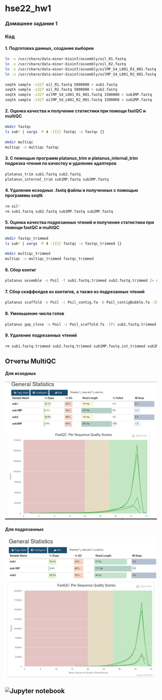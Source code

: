 # hse22_hw1

### Домашнее задание 1

### Код

#### 1. Подготовка данных, создание выборки
```bash
ln -s /usr/share/data-minor-bioinf/assembly/oil_R1.fastq
ln -s /usr/share/data-minor-bioinf/assembly/oil_R2.fastq
ln -s /usr/share/data-minor-bioinf/assembly/oilMP_S4_L001_R1_001.fastq
ln -s /usr/share/data-minor-bioinf/assembly/oilMP_S4_L001_R2_001.fastq

seqtk sample -s327 oil_R1.fastq 5000000 > sub1.fastq
seqtk sample -s327 oil_R2.fastq 5000000 > sub2.fastq
seqtk sample -s327 oilMP_S4_L001_R1_001.fastq 1500000 > sub1MP.fastq
seqtk sample -s327 oilMP_S4_L001_R2_001.fastq 1500000 > sub2MP.fastq
```
#### 2. Оценка качества и получение статистики при помощи fastQC и multiQC

```bash
mkdir fastqc
ls sub* | xargs -P 4 -tI{} fastqc -o fastqc {}

mkdir multiqc
multiqc -o multiqc fastqc
```
#### 3. С помощью программ platanus_trim и platanus_internal_trim подрезка чтения по качеству и удаление адаптеров

```bash
platanus_trim sub1.fastq sub2.fastq
platanus_internal_trim sub1MP.fastq sub2MP.fastq
```
#### 4. Удаление исходных .fastq файлы и полученных с помощью программы seqtk

```bash
rm oil*
rm sub1.fastq sub2.fastq sub1MP.fastq sub2MP.fastq
```
#### 5. Оценка качества подрезанных чтений и получение статистики при помощи fastQC и multiQC

```bash
mkdir fastqc_trimmed
ls sub* | xargs -P 4 -tI{} fastqc -o fastqc_trimmed {}

mkdir multiqc_trimmed
multiqc -o multiqc_trimmed fastqc_trimmed
```
#### 6. Сбор контиг
```bash
platanus assemble -o Poil -f sub1.fastq.trimmed sub2.fastq.trimmed 2> assemble.log
```
#### 7. Сбор скаффолдов из контигов, а также из подрезанных чтений
```bash
platanus scaffold -o Poil -c Poil_contig.fa -b Poil_contigBubble.fa -IP1 sub1.fastq.trimmed sub2.fastq.trimmed -OP2 sub1MP.fastq.int_trimmed sub2MP.fastq.int_trimmed 2> scaffold.log
```
#### 8. Уменьшение числа гэпов
```bash
platanus gap_close -o Poil -c Poil_scaffold.fa -IP1 sub1.fastq.trimmed sub2.fastq.trimmed -OP2 sub1MP.fastq.int_trimmed sub2MP.fastq.int_trimmed 2> gapclose.log
```
#### 9. Удаление подрезанных чтений
```bash
rm sub1.fastq.trimmed sub2.fastq.trimmed sub1MP.fastq.int_trimmed sub2MP.fastq.int_trimmed
```
## Отчеты MultiQC
#### Для исходных
![](https://github.com/Kcchernikov/hse22_hw1/blob/main/MultiQC.jpg)
#### Для подрезанных
![](https://github.com/Kcchernikov/hse22_hw1/blob/main/cut_MultiQC.jpg)

## ![Jupyter notebook](https://github.com/Kcchernikov/hse22_hw1/blob/main/src/Kachernikov.ipynb)


